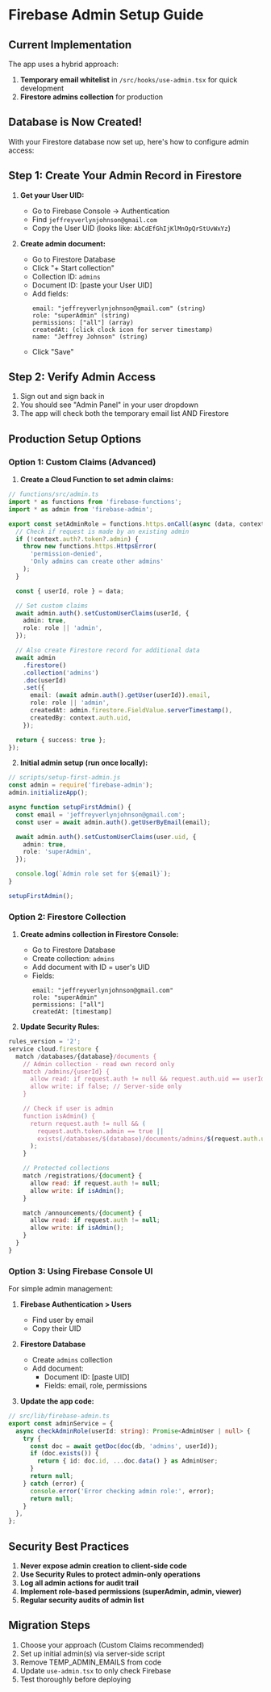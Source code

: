 # Firebase Admin Setup Guide

## Current Implementation

The app uses a hybrid approach:

1. **Temporary email whitelist** in `/src/hooks/use-admin.tsx` for quick development
2. **Firestore admins collection** for production

## Database is Now Created!

With your Firestore database now set up, here's how to configure admin access:

## Step 1: Create Your Admin Record in Firestore

1. **Get your User UID:**
   - Go to Firebase Console → Authentication
   - Find `jeffreyverlynjohnson@gmail.com`
   - Copy the User UID (looks like: `AbCdEfGhIjKlMnOpQrStUvWxYz`)

2. **Create admin document:**
   - Go to Firestore Database
   - Click "+ Start collection"
   - Collection ID: `admins`
   - Document ID: [paste your User UID]
   - Add fields:
     ```
     email: "jeffreyverlynjohnson@gmail.com" (string)
     role: "superAdmin" (string)
     permissions: ["all"] (array)
     createdAt: (click clock icon for server timestamp)
     name: "Jeffrey Johnson" (string)
     ```
   - Click "Save"

## Step 2: Verify Admin Access

1. Sign out and sign back in
2. You should see "Admin Panel" in your user dropdown
3. The app will check both the temporary email list AND Firestore

## Production Setup Options

### Option 1: Custom Claims (Advanced)

1. **Create a Cloud Function to set admin claims:**

```typescript
// functions/src/admin.ts
import * as functions from 'firebase-functions';
import * as admin from 'firebase-admin';

export const setAdminRole = functions.https.onCall(async (data, context) => {
  // Check if request is made by an existing admin
  if (!context.auth?.token?.admin) {
    throw new functions.https.HttpsError(
      'permission-denied',
      'Only admins can create other admins'
    );
  }

  const { userId, role } = data;

  // Set custom claims
  await admin.auth().setCustomUserClaims(userId, {
    admin: true,
    role: role || 'admin',
  });

  // Also create Firestore record for additional data
  await admin
    .firestore()
    .collection('admins')
    .doc(userId)
    .set({
      email: (await admin.auth().getUser(userId)).email,
      role: role || 'admin',
      createdAt: admin.firestore.FieldValue.serverTimestamp(),
      createdBy: context.auth.uid,
    });

  return { success: true };
});
```

2. **Initial admin setup (run once locally):**

```typescript
// scripts/setup-first-admin.js
const admin = require('firebase-admin');
admin.initializeApp();

async function setupFirstAdmin() {
  const email = 'jeffreyverlynjohnson@gmail.com';
  const user = await admin.auth().getUserByEmail(email);

  await admin.auth().setCustomUserClaims(user.uid, {
    admin: true,
    role: 'superAdmin',
  });

  console.log(`Admin role set for ${email}`);
}

setupFirstAdmin();
```

### Option 2: Firestore Collection

1. **Create admins collection in Firestore Console:**
   - Go to Firestore Database
   - Create collection: `admins`
   - Add document with ID = user's UID
   - Fields:
     ```
     email: "jeffreyverlynjohnson@gmail.com"
     role: "superAdmin"
     permissions: ["all"]
     createdAt: [timestamp]
     ```

2. **Update Security Rules:**

```javascript
rules_version = '2';
service cloud.firestore {
  match /databases/{database}/documents {
    // Admin collection - read own record only
    match /admins/{userId} {
      allow read: if request.auth != null && request.auth.uid == userId;
      allow write: if false; // Server-side only
    }

    // Check if user is admin
    function isAdmin() {
      return request.auth != null && (
        request.auth.token.admin == true ||
        exists(/databases/$(database)/documents/admins/$(request.auth.uid))
      );
    }

    // Protected collections
    match /registrations/{document} {
      allow read: if request.auth != null;
      allow write: if isAdmin();
    }

    match /announcements/{document} {
      allow read: if request.auth != null;
      allow write: if isAdmin();
    }
  }
}
```

### Option 3: Using Firebase Console UI

For simple admin management:

1. **Firebase Authentication > Users**
   - Find user by email
   - Copy their UID

2. **Firestore Database**
   - Create `admins` collection
   - Add document:
     - Document ID: [paste UID]
     - Fields: email, role, permissions

3. **Update the app code:**

```typescript
// src/lib/firebase-admin.ts
export const adminService = {
  async checkAdminRole(userId: string): Promise<AdminUser | null> {
    try {
      const doc = await getDoc(doc(db, 'admins', userId));
      if (doc.exists()) {
        return { id: doc.id, ...doc.data() } as AdminUser;
      }
      return null;
    } catch (error) {
      console.error('Error checking admin role:', error);
      return null;
    }
  },
};
```

## Security Best Practices

1. **Never expose admin creation to client-side code**
2. **Use Security Rules to protect admin-only operations**
3. **Log all admin actions for audit trail**
4. **Implement role-based permissions (superAdmin, admin, viewer)**
5. **Regular security audits of admin list**

## Migration Steps

1. Choose your approach (Custom Claims recommended)
2. Set up initial admin(s) via server-side script
3. Remove TEMP_ADMIN_EMAILS from code
4. Update `use-admin.tsx` to only check Firebase
5. Test thoroughly before deploying
